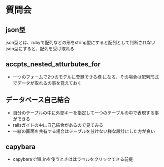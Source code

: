   # 質問会
  ## json型
  json型とは、rubyで配列などの形をstring型にすると配列として判断されない
  json型にすると、配列を受け取れる

##  accpts_nested_atturbutes_for

- 一つのフォームで2つのモデルに登録できる様
になる、その場合は配列形式でデータが取れるの事を覚えておく

## データベース自己結合
- 自分のテーブルの中に外部キーを指定して一つのテーブルの中で表現する事ができる
- railsガイドの中に自己結合があるので見てみる
- 一緒の画面を共有する場合はテーブルを分けない様な設計にした方が良い

## capybara
- capybaraでfill_inを使うときははラベルをクリックできる前提
